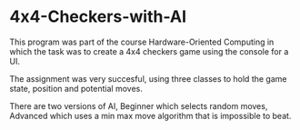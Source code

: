 # 4x4-Checkers-with-AI

This program was part of the course Hardware-Oriented Computing in which the task was to create a 4x4 checkers game using the console for a UI.

The assignment was very succesful, using three classes to hold the game state, position and potential moves.

There are two versions of AI, Beginner which selects random moves, Advanced which uses a min max move algorithm that is impossible to beat.
